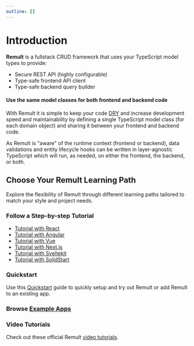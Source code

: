 ```yaml
---
outline: []
---
```


# Introduction

**Remult** is a fullstack CRUD framework that uses your TypeScript model types to provide:

- Secure REST API (highly configurable)
- Type-safe frontend API client
- Type-safe backend query builder

#### Use the same model classes for both frontend and backend code

With Remult it is simple to keep your code [DRY](https://en.wikipedia.org/wiki/Don%27t_repeat_yourself) and increase development speed and maintainability by defining a single TypeScript model class (for each domain object) and sharing it between your frontend and backend code.

As Remult is "aware" of the runtime context (frontend or backend), data validations and entity lifecycle hooks can be written in layer-agnostic TypeScript which will run, as needed, on either the frontend, the backend, or both.

## Choose Your Remult Learning Path

Explore the flexibility of Remult through different learning paths tailored to match your style and project needs.

### Follow a Step-by-step Tutorial

- [Tutorial with React](../tutorials/react/)
- [Tutorial with Angular](../tutorials/angular/)
- [Tutorial with Vue](../tutorials/vue/)
- [Tutorial with Next.js](../tutorials/react-next/)
- [Tutorial with Sveltekit](../tutorials/sveltekit/)
- [Tutorial with SolidStart](../tutorials/solid-start/)

### Quickstart

Use this [Quickstart](./quickstart.md) guide to quickly setup and try out Remult or add Remult to an existing app.

### Browse [Example Apps](./example-apps.md)

### Video Tutorials

Check out these official Remult [video tutorials](https://youtube.com/playlist?list=PLlcnBwFkuOn166nXXxxfL9Hee-1GWlDSm&si=TDlwIFDLi4VMi-as).
